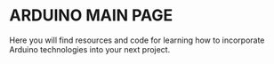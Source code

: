 # ARDUINO MAIN PAGE

Here you will find resources and code for learning how to incorporate Arduino technologies into your next project.

